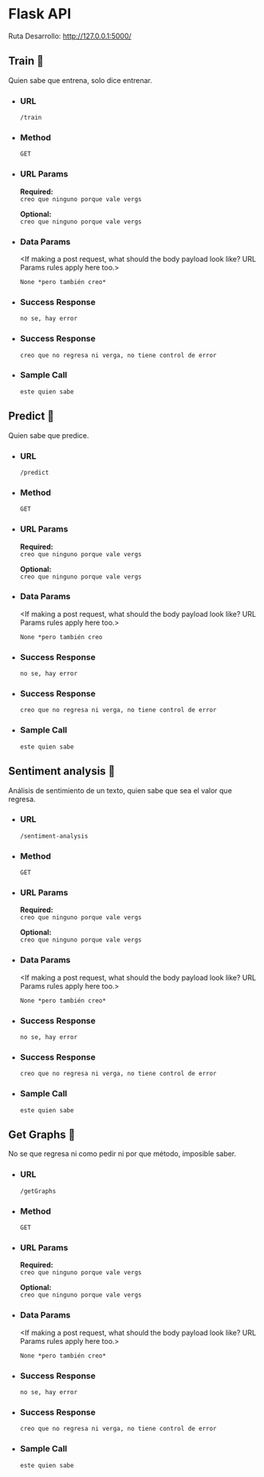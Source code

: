 # Flask API
Ruta Desarrollo: http://127.0.0.1:5000/

**Train** 🌟
----
Quien sabe que entrena, solo dice entrenar.

* ### **URL**
    `/train`

* ### **Method**
    `GET`

* ### **URL Params**
    **Required:** <br>
    `creo que ninguno porque vale vergs`

    **Optional:** <br>
    `creo que ninguno porque vale vergs`

* ### **Data Params**
    <If making a post request, what should the body payload look like? URL Params rules apply here too.>

    `None *pero también creo*`

* ### **Success Response**
    `no se, hay error`

* ### **Success Response**
    `creo que no regresa ni verga, no tiene control de error`

* ### **Sample Call**
    `este quien sabe`

**Predict** 🌟
----
Quien sabe que predice.

* ### **URL**
    `/predict`

* ### **Method**
    `GET`

* ### **URL Params**
    **Required:** <br>
    `creo que ninguno porque vale vergs`

    **Optional:** <br>
    `creo que ninguno porque vale vergs`

* ### **Data Params**
    <If making a post request, what should the body payload look like? URL Params rules apply here too.>

    `None *pero también creo`

* ### **Success Response**
    `no se, hay error`

* ### **Success Response**
    `creo que no regresa ni verga, no tiene control de error`

* ### **Sample Call**
    `este quien sabe`

**Sentiment analysis** 🌟
----
Análisis de sentimiento de un texto, quien sabe que sea el valor que regresa.

* ### **URL**
    `/sentiment-analysis`

* ### **Method**
    `GET`

* ### **URL Params**
    **Required:** <br>
    `creo que ninguno porque vale vergs`

    **Optional:** <br>
    `creo que ninguno porque vale vergs`

* ### **Data Params**
    <If making a post request, what should the body payload look like? URL Params rules apply here too.>

    `None *pero también creo*`

* ### **Success Response**
    `no se, hay error`

* ### **Success Response**
    `creo que no regresa ni verga, no tiene control de error`

* ### **Sample Call**
    `este quien sabe`

**Get Graphs** 🌟
----
No se que regresa ni como pedir ni por que método, imposible saber.

* ### **URL**
    `/getGraphs`

* ### **Method**
    `GET`

* ### **URL Params**
    **Required:** <br>
    `creo que ninguno porque vale vergs`

    **Optional:** <br>
    `creo que ninguno porque vale vergs`

* ### **Data Params**
    <If making a post request, what should the body payload look like? URL Params rules apply here too.>

    `None *pero también creo*`

* ### **Success Response**
    `no se, hay error`

* ### **Success Response**
    `creo que no regresa ni verga, no tiene control de error`

* ### **Sample Call**
    `este quien sabe`